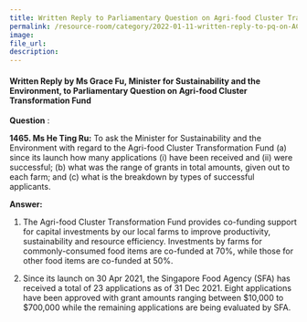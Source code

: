 ```yaml
---  
title: Written Reply to Parliamentary Question on Agri-food Cluster Transformation Fund by Ms Grace Fu, Minister for Sustainability and the Environment  
permalink: /resource-room/category/2022-01-11-written-reply-to-pq-on-ACT-fund/  
image:  
file_url:  
description:  
---  
```

#### Written Reply by Ms Grace Fu, Minister for Sustainability and the Environment, to Parliamentary Question on Agri-food Cluster Transformation Fund


**Question** :

**1465. Ms He Ting Ru:** To ask the Minister for Sustainability and the Environment with regard to the Agri-food Cluster Transformation Fund (a) since its launch how many applications (i) have been received and (ii) were successful; (b) what was the range of grants in total amounts, given out to each farm; and (c) what is the breakdown by types of successful applicants.

**Answer:**

1. The Agri-food Cluster Transformation Fund provides co-funding support for capital investments by our local farms to improve productivity, sustainability and resource efficiency. Investments by farms for commonly-consumed food items are co-funded at 70%, while those for other food items are co-funded at 50%.

2. Since its launch on 30 Apr 2021, the Singapore Food Agency (SFA) has received a total of 23 applications as of 31 Dec 2021. Eight applications have been approved with grant amounts ranging between $10,000 to $700,000 while the remaining applications are being evaluated by SFA.
